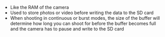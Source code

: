 - Like the RAM of the camera
- Used to store photos or video before writing the data to the SD card
- When shooting in continuous or burst modes, the size of the buffer will determine how long you can shoot for before the buffer becomes full and the camera has to pause and write to the SD card
